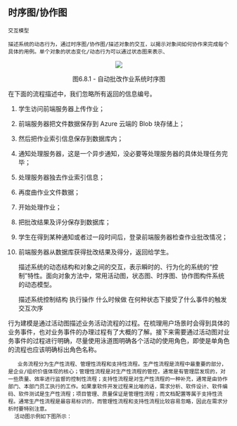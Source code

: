 
## 时序图/协作图

    交互模型

    描述系统的动态行为，通过时序图/协作图/描述对象的交互，以揭示对象间如何协作来完成每个具体的用例。单个对象的状态变化/动态行为可以通过状态图来表示、



<div align="center">
<image src="Images/6-Sequence1.jpg"/>

图6.8.1 - 自动批改作业系统时序图
</div>

在下面的流程描述中，我们忽略所有返回的信息编号。

1. 学生访问前端服务器上传作业；
2. 前端服务器把文件数据保存到 Azure 云端的 Blob 块存储上；
3. 然后把作业索引信息保存到数据库内；
4. 通知处理服务器，这是一个异步通知，没必要等处理服务器的具体处理任务完毕；
5. 处理服务器独去作业索引信息；
6. 再度曲作业文件数据；
7. 开始处理作业；
8. 把批改结果及评分保存到数据库；
9. 学生在得到某种通知或者过一段时间后，登录前端服务器检查作业批改情况；
10. 前端服务器从数据库获得批改结果及得分，返回给学生。





    描述系统的动态结构和对象之间的交互，表示瞬时的、行为化的系统的“控制”特性。面向对象方法中，常用活动图，状态图、时序图、协作图构件系统的动态模型。

    描述系统控制结构
    执行操作
    什么时候做
    在何种状态下接受了什么事件的触发
    交互次序

行为建模是通过活动图描述业务活动流程的过程。在梳理用户场景时会得到具体的业务事件，也对业务事件的办理过程有了大概的了解。接下来需要通过活动图对业务事件的过程进行明确，尽量使用泳道图明确各个活动的使用角色，即使是单角色的流程也应该明确标出角色名称。

       业务流程分为生产性流程、管理性流程和支持性流程。生产性流程是流程中最重要的部分，是企业/组织价值体现的核心；管理性流程是对生产性流程的管控，通常是有管理层发现的，对一些质量、效率进行监督的控制性流程；支持性流程是对生产性流程的一种补充，通常是由协作部门、本部门员工执行的工作。如果拿软件开发过程来比喻的话，需求分析、软件设计、软件编码、软件测试是生产性流程；项目管理、质量保证是管理性流程；而文档配置等属于支持性流程。通常生产性流程是最容易标识的，而管理性流程和支持性流程比较容易忽略，因此在需求分析时要特别注意。
      活动图示例如下图所示：

